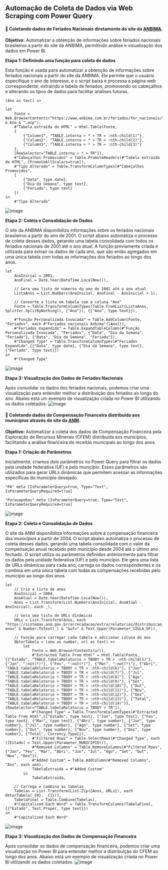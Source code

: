 ## Automação de Coleta de Dados via Web Scraping com Power Query

 #### 📌 Coletando dados de Feriados Nacionais diretamente do site da [ANBIMA](https://www.anbima.com.br/feriados/fer_nacionais/2024.asp).

**Objetivo:**
Automatizar a obtenção de informações sobre feriados nacionais brasileiros a partir do site da ANBIMA, permitindo análise e visualização dos dados em Power BI.

**Etapa 1: Definindo uma função para coleta de dados** 

Esta função é usada para automatizar a obtenção de informações sobre feriados nacionais a partir do site da ANBIMA. Ele permite que o usuário especifique o ano de interesse, e o script baixa e processa a página web correspondente, extraindo a tabela de feriados, promovendo os cabeçalhos e alterando os tipos de dados para facilitar análises futuras.
```
(Ano as text) =>

let
    Fonte = Web.BrowserContents("https://www.anbima.com.br/feriados/fer_nacionais/" & Ano & ".asp"),
    #"Tabela extraída de HTML" = Html.Table(Fonte, 
    {
        {"Column1", "TABLE.interna > * > TR > :nth-child(1)"}, 
        {"Column2", "TABLE.interna > * > TR > :nth-child(2)"}, 
        {"Column3", "TABLE.interna > * > TR > :nth-child(3)"}
    }, 
    [RowSelector="TABLE.interna > * > TR"]),
    #"Cabeçalhos Promovidos" = Table.PromoteHeaders(#"Tabela extraída de HTML", [PromoteAllScalars=true]),
    #"Tipo Alterado" = Table.TransformColumnTypes(#"Cabeçalhos Promovidos",
    {
        {"Data", type date}, 
        {"Dia da Semana", type text},
        {"Feriado", type text}
    })
in
    #"Tipo Alterado"
```
![image](https://github.com/user-attachments/assets/d0dfc9af-77c8-45b9-8e89-87bb98cf6e13)

**Etapa 2: Coleta e Consolidação de Dados**

O site da ANBIMA disponibiliza informações sobre os feriados nacionais brasileiros a partir do ano de 2001. O script abaixo automatiza o processo de coleta desses dados, gerando uma tabela consolidada com todos os feriados nacionais de 2001 até o ano atual. A função previamente criada é utilizada para extrair os dados de cada ano, que são então agregados em uma única tabela com todas as informações dos feriados ao longo dos anos. 
```
let
    AnoInicial = 2001,
    AnoFinal = Date.Year(DateTime.LocalNow()),

    // Gera uma lista de números do ano de 2001 até o ano atual
    ListaAnos = List.Numbers(AnoInicial, AnoFinal - AnoInicial + 1), 
    
    // Converte a lista em tabela com a coluna "Ano"
    Fonte = Table.TransformColumnTypes(Table.FromList(ListaAnos, Splitter.SplitByNothing(), {"Ano"}), {{"Ano", type text}}),
        
    #"Função Personalizada Invocada" = Table.AddColumn(Fonte, "Feriados", each #"Feriados nacionais Anbima"([Ano])),
    #"Feriados Expandido" = Table.ExpandTableColumn(#"Função Personalizada Invocada", "Feriados", {"Data", "Dia da Semana", "Feriado"}, {"Data", "Dia da Semana", "Feriado"}),
    #"Changed Type" = Table.TransformColumnTypes(#"Feriados Expandido",{{"Data", type date}, {"Dia da Semana", type text}, {"Feriado", type text}})
in
    #"Changed Type"
```
![image](https://github.com/user-attachments/assets/d1361f79-08fa-4d52-8de6-bdda5807e048)

**Etapa 3: Visualização dos Dados de Feriados Nacionais**  

Após consolidar os dados dos feriados nacionais, podemos criar uma visualização para entender melhor a distribuição dos feriados ao longo do ano. Abaixo está um exemplo de visualização criada no Power BI utilizando os dados coletados:
![image](https://github.com/user-attachments/assets/9d96c29d-8eca-43a9-a7b1-d754c7b741d2)

#### 📌 Coletando dados da Compensação Financeira distribuída aos municípios através do site da [ANM](https://sistemas.anm.gov.br/arrecadacao/extra/Relatorios/distribuicao_cfem_muni.aspx?ano=2022&uf=PA).

**Objetivo:**
Automatizar a coleta dos dados de Compensação Financeira pela Exploração de Recursos Minerais (CFEM) distribuída aos municípios, facilitando a análise financeira de receitas municipais ao longo dos anos.

**Etapa 1: Criação de Parâmetros**

Inicialmente, criamos dois parâmetros no Power Query para filtrar os dados pela unidade federativa (UF) e pelo município. Esses parâmetros são utilizados para gerar URLs dinâmicas que permitem acessar as informações específicas do município desejado.
```
"PA" meta [IsParameterQuery=true, Type="Text", IsParameterQueryRequired=true]
```
```
"Parauapebas" meta [IsParameterQuery=true, Type="Text", IsParameterQueryRequired=true]
```
![image](https://github.com/user-attachments/assets/f1590ca6-1d19-48b9-9dad-494495e1ba19)

**Etapa 2: Coleta e Consolidação de Dados**

O site da ANM disponibiliza informações sobre a compensação financeira dos municípios a partir de 2004. O script abaixo automatiza o processo de coleta desses dados, gerando uma tabela consolidada com o valor da compensação anual recebido pelo município desde 2004 até o último ano fechado. O script utiliza os parâmetros definidos anteriormente para filtrar os dados pela unidade federativa (UF) e pelo município. Ele gera uma lista de URLs dinâmicas para cada ano, carrega os dados correspondentes e os combina em uma única tabela com todas as compensações recebidas pelo município ao longo dos anos. 
```
let
    // Cria a lista de anos
    AnoInicial = 2004,
    AnoAtual = Date.Year(DateTime.LocalNow()),
    Anos = List.Transform(List.Numbers(AnoInicial, AnoAtual - AnoInicial), each _),

    // Gera uma lista de URLs dinâmicas
    URLs = List.Transform(Anos, each "https://sistemas.anm.gov.br/arrecadacao/extra/relatorios/distribuicao_cfem_muni.aspx?ano=" & Number.ToText(_) & "&uf=" & Text.Upper(Parameter_SIGLA_UF)),

    // Função para carregar cada tabela e adicionar coluna do ano
    ObterTabela = (ano as number, url as text) => 
        let
            Fonte = Web.BrowserContents(url),
            #"Extracted Table From Html" = Html.Table(Fonte, {{"Estado", "TABLE.tabelaRelatorio > TBODY > TR > :nth-child(1)"}, {"Jan", ":not(*)"}, {"Fev", ":not(*)"}, {"Mar", ":not(*)"}, {"Abri", "TABLE.tabelaRelatorio > TBODY > TR > :nth-child(6)"}, {"Jun", "TABLE.tabelaRelatorio > TBODY > TR > :nth-child(7)"}, {"Jul", "TABLE.tabelaRelatorio > TBODY > TR > :nth-child(8)"}, {"Ago", "TABLE.tabelaRelatorio > TBODY > TR > :nth-child(9)"}, {"Set", "TABLE.tabelaRelatorio > TBODY > TR > :nth-child(10)"}, {"Out", "TABLE.tabelaRelatorio > TBODY > TR > :nth-child(11)"}, {"Nov", "TABLE.tabelaRelatorio > TBODY > TR > :nth-child(12)"}, {"Dez", "TABLE.tabelaRelatorio > TBODY > TR > :nth-child(13)"}, {"Total", "TABLE.tabelaRelatorio > TBODY > TR > :nth-child(14)"}}, [RowSelector="TABLE.tabelaRelatorio > TBODY > TR"]),
            #"Changed Type" = Table.TransformColumnTypes(#"Extracted Table From Html",{{"Estado", type text}, {"Jan", type text}, {"Fev", type text}, {"Mar", type text}, {"Abri", type number}, {"Jun", type number}, {"Jul", type number}, {"Ago", type number}, {"Set", type number}, {"Out", type number}, {"Nov", type number}, {"Dez", type number}, {"Total", Currency.Type}}),
            #"Filtered Rows" = Table.SelectRows(#"Changed Type", each ([Estado] = Text.Upper(Parameter_MUNICIPIO))),
            #"Removed Columns" = Table.RemoveColumns(#"Filtered Rows",{"Jan", "Fev", "Mar", "Abri", "Jun", "Jul", "Ago", "Set", "Out", "Nov", "Dez"}),
            #"Added Custom" = Table.AddColumn(#"Removed Columns", "Ano", each ano),
            TabelaExtraida = #"Added Custom"
        in
            TabelaExtraida,

    // Carrega e combina as tabelas
    Tabelas = List.Transform(List.Zip({Anos, URLs}), each ObterTabela(_{0}, _{1})),
    TabelaFinal = Table.Combine(Tabelas),
    #"Capitalized Each Word" = Table.TransformColumns(TabelaFinal,{{"Estado", Text.Proper, type text}})
in
    #"Capitalized Each Word"
```
![image](https://github.com/user-attachments/assets/61b39327-a786-4453-9cc6-08d1eb73d4af)

**Etapa 3: Visualização dos Dados de Compensação Financeira** 

Após consolidar os dados de compensação financeira, podemos criar uma visualização no Power BI para entender melhor a distribuição do CFEM ao longo dos anos. Abaixo está um exemplo de visualização criada no Power BI utilizando os dados coletados.
![image](https://github.com/user-attachments/assets/9a47ebd7-50b5-482c-a632-653ddc637376)

